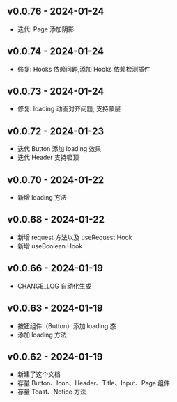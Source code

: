 v0.0.76 - 2024-01-24
--------------------
- 迭代: Page 添加阴影

v0.0.74 - 2024-01-24
--------------------
- 修复: Hooks 依赖问题,添加 Hooks 依赖检测插件

v0.0.73 - 2024-01-24
--------------------
- 修复: loading 动画对齐问题, 支持蒙层

v0.0.72 - 2024-01-23
--------------------
- 迭代 Button 添加 loading 效果
- 迭代 Header 支持吸顶

v0.0.70 - 2024-01-22
--------------------
- 新增 loading 方法

v0.0.68 - 2024-01-22
--------------------
- 新增 request 方法以及 useRequest Hook
- 新增 useBoolean Hook

v0.0.66 - 2024-01-19
--------------------
- CHANGE_LOG 自动化生成

v0.0.63 - 2024-01-19
--------------------
- 按钮组件（Button）添加 loading 态
- 添加 loading 方法

v0.0.62 - 2024-01-19
--------------------
- 新建了这个文档
- 存量 Button、Icon、Header、Title、Input、Page 组件
- 存量 Toast、Notice 方法
